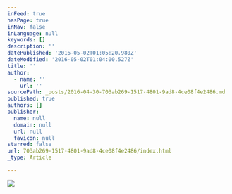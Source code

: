 ```yaml
---
inFeed: true
hasPage: true
inNav: false
inLanguage: null
keywords: []
description: ''
datePublished: '2016-05-02T01:05:20.980Z'
dateModified: '2016-05-02T01:04:00.527Z'
title: ''
author:
  - name: ''
    url: ''
sourcePath: _posts/2016-04-30-703ab269-1517-4801-9ad8-4ce08f4e2486.md
published: true
authors: []
publisher:
  name: null
  domain: null
  url: null
  favicon: null
starred: false
url: 703ab269-1517-4801-9ad8-4ce08f4e2486/index.html
_type: Article

---
```

![](https://s3-us-west-2.amazonaws.com/the-grid-img/p/0d3bd37fe00172414a48a56e71830663f0d87e23.jpg)